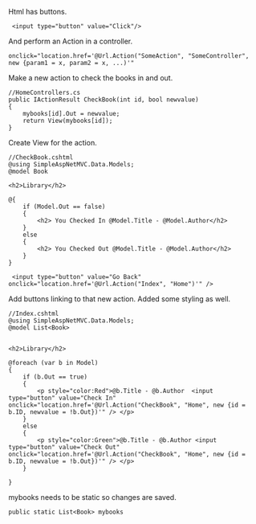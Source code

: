 ﻿Html has buttons.
```
 <input type="button" value="Click"/>
```
And perform an Action in a controller.
```
onclick="location.href='@Url.Action("SomeAction", "SomeController", new {param1 = x, param2 = x, ...)'"
```


Make a new action to check the books in and out. 
```
//HomeControllers.cs
public IActionResult CheckBook(int id, bool newvalue)
{
    mybooks[id].Out = newvalue;
    return View(mybooks[id]);
}
```

Create View for the action.

```
//CheckBook.cshtml
@using SimpleAspNetMVC.Data.Models;
@model Book

<h2>Library</h2>

@{
    if (Model.Out == false)
    {
        <h2> You Checked In @Model.Title - @Model.Author</h2>
    }
    else
    {
        <h2> You Checked Out @Model.Title - @Model.Author</h2>
    }
}

 <input type="button" value="Go Back" onclick="location.href='@Url.Action("Index", "Home")'" />
```

Add buttons linking to that new action. Added some styling as well.
```
//Index.cshtml
@using SimpleAspNetMVC.Data.Models;
@model List<Book>


<h2>Library</h2>

@foreach (var b in Model)
{
    if (b.Out == true)
    {
        <p style="color:Red">@b.Title - @b.Author  <input type="button" value="Check In" onclick="location.href='@Url.Action("CheckBook", "Home", new {id = b.ID, newvalue = !b.Out})'" /> </p>
    }
    else
    {
        <p style="color:Green">@b.Title - @b.Author <input type="button" value="Check Out" onclick="location.href='@Url.Action("CheckBook", "Home", new {id = b.ID, newvalue = !b.Out})'" /> </p>
    }
    
}

```







mybooks needs to be static so changes are saved.
```
public static List<Book> mybooks
```



```
```